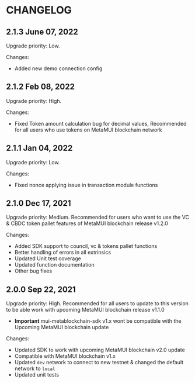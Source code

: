 # CHANGELOG

## 2.1.3 June 07, 2022

Upgrade priority: Low.

Changes:

- Added new demo connection config

## 2.1.2 Feb 08, 2022

Upgrade priority: High.

Changes:

- Fixed Token amount calculation bug for decimal values, Recommended for all users who use tokens on MetaMUI blockchain network

## 2.1.1 Jan 04, 2022

Upgrade priority: Low.

Changes:

- Fixed nonce applying issue in transaction module functions

## 2.1.0 Dec 17, 2021

Upgrade priority: Medium. Recommended for users who want to use the VC & CBDC token pallet features of MetaMUI blockchain release v1.2.0

Changes:

- Added SDK support to council, vc & tokens pallet functions
- Better handling of errors in all extrinsics
- Updated Unit test coverage
- Updated function documentation
- Other bug fixes

## 2.0.0 Sep 22, 2021

Upgrade priority: High. Recommended for all users to update to this version to be able work with upcoming MetaMUI blockchain release v1.1.0

- **Important** mui-metablockchain-sdk v1.x wont be compatible with the Upcoming MetaMUI blockchain update

Changes:

- Updated SDK to work with upcoming MetaMUI blockchain v2.0 update
- Compatible with MetaMUI blockchain v1.x 
- Updated `dev` network to connect to new testnet & changed the default network to `local`
- Updated unit tests


